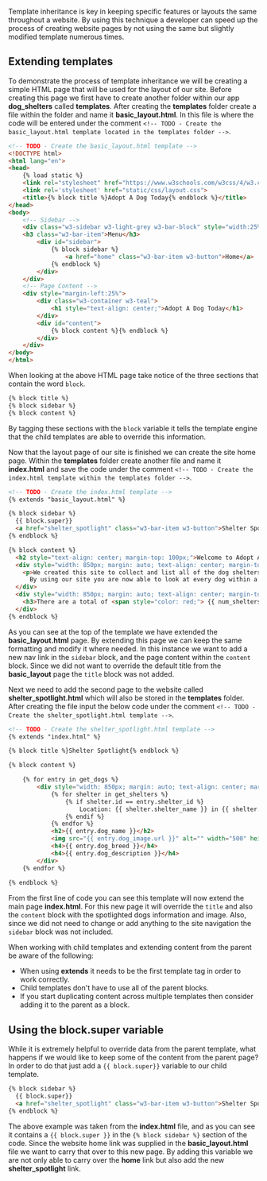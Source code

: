 Template inheritance is key in keeping specific features or layouts the same throughout a website. By using this technique a developer can speed up the process of creating website pages by not using the same but slightly modified template numerous times.

## Extending templates

To demonstrate the process of template inheritance we will be creating a simple HTML page that will be used for the layout of our site. Before creating this page we first have to create another folder within our app **dog_shelters** called **templates**. After creating the **templates** folder create a file within the folder and name it **basic_layout.html**. In this file is where the code will be entered under the comment `<!-- TODO - Create the basic_layout.html template located in the templates folder -->`.

```html
<!-- TODO - Create the basic_layout.html template -->
<!DOCTYPE html>
<html lang="en">
<head>
    {% load static %}
    <link rel="stylesheet" href="https://www.w3schools.com/w3css/4/w3.css">
    <link rel='stylesheet' href="static/css/layout.css">
    <title>{% block title %}Adopt A Dog Today{% endblock %}</title>
</head>
<body>
    <!-- Sidebar -->
    <div class="w3-sidebar w3-light-grey w3-bar-block" style="width:25%">
    <h3 class="w3-bar-item">Menu</h3>
        <div id="sidebar">
            {% block sidebar %}
                <a href="home" class="w3-bar-item w3-button">Home</a>
            {% endblock %}
        </div>
    </div>
    <!-- Page Content -->
    <div style="margin-left:25%">
        <div class="w3-container w3-teal">
            <h1 style="text-align: center;">Adopt A Dog Today</h1>
        </div>   
        <div id="content">
            {% block content %}{% endblock %}
        </div>
    </div>     
</body>
</html>
```

When looking at the above HTML page take notice of the three sections that contain the word `block`.

```html
{% block title %}
{% block sidebar %}
{% block content %}
```
By tagging these sections with the `block` variable it tells the template engine that the child templates are able to override this information. 

Now that the layout page of our site is finished we can create the site home page. Within the **templates** folder create another file and name it **index.html** and save the code under the comment `<!-- TODO - Create the index.html template within the templates folder -->`.

```html
<!-- TODO - Create the index.html template -->
{% extends "basic_layout.html" %}

{% block sidebar %}
  {{ block.super}}
  <a href="shelter_spotlight" class="w3-bar-item w3-button">Shelter Spotlight</a>
{% endblock %}

{% block content %}
  <h2 style="text-align: center; margin-top: 100px;">Welcome to Adopt A Dog Today!</h2>
  <div style="width: 850px; margin: auto; text-align: center; margin-top: 50px;">
    <p>We created this site to collect and list all of the dog shelters that exist within the United States. 
      By using our site you are now able to look at every dog within a shelter to find the perfect match for you.</p>
  </div>
  <div style="width: 850px; margin: auto; text-align: center; margin-top: 50px;">
    <h3>There are a total of <span style="color: red;"> {{ num_shelters }} </span> shelter(s) that have <span  style="color: red;"> {{ num_dogs }} </span> dog(s) ready for adoption.</h3>
  </div>
{% endblock %}
```
As you can see at the top of the template we have extended the **basic_layout.html** page. By extending this page we can keep the same formatting and modify it where needed. In this instance we want to add a new nav link in the `sidebar` block, and the page content within the `content` block. Since we did not want to override the default title from the **basic_layout** page the `title` block was not added.

Next we need to add the second page to the website called **shelter_spotlight.html** which will also be stored in the **templates** folder. After creating the file input the below code under the comment `<!-- TODO - Create the shelter_spotlight.html template -->`.

```html
<!-- TODO - Create the shelter_spotlight.html template -->
{% extends "index.html" %}

{% block title %}Shelter Spotlight{% endblock %}

{% block content %}

    {% for entry in get_dogs %}
        <div style="width: 850px; margin: auto; text-align: center; margin-top: 50px;">
            {% for shelter in get_shelters %}
                {% if shelter.id == entry.shelter_id %}
                    Location: {{ shelter.shelter_name }} in {{ shelter.shelter_location }}
                {% endif %}
            {% endfor %}
            <h2>{{ entry.dog_name }}</h2>
            <img src="{{ entry.dog_image.url }}" alt="" width="500" height="600">
            <h4>{{ entry.dog_breed }}</h4>
            <h4>{{ entry.dog_description }}</h4>
        </div>
    {% endfor %}
    
{% endblock %}
```
From the first line of code you can see this template will now extend the main page **index.html**. For this new page it will override the `title` and also the `content` block with the spotlighted dogs information and image. Also, since we did not need to change or add anything to the site navigation the `sidebar` block was not included.

When working with child templates and extending content from the parent be aware of the following:

- When using **extends** it needs to be the first template tag in order to work correctly.
- Child templates don't have to use all of the parent blocks.
- If you start duplicating content across multiple templates then consider adding it to the parent as a block.

## Using the **block.super** variable

While it is extremely helpful to override data from the parent template, what happens if we would like to keep some of the content from the parent page? In order to do that just add a `{{ block.super}}` variable to our child template.

```html
{% block sidebar %}
  {{ block.super}}
  <a href="shelter_spotlight" class="w3-bar-item w3-button">Shelter Spotlight</a>
{% endblock %}
```
The above example was taken from the **index.html** file, and as you can see it contains a `{{ block.super }}` in the `{% block sidebar %}` section of the code. Since the website home link was supplied in the **basic_layout.html** file we want to carry that over to this new page. By adding this variable we are not only able to carry over the **home** link but also add the new **shelter_spotlight** link.